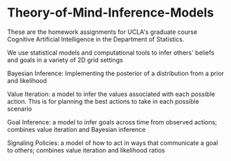 # Theory-of-Mind-Inference-Models

These are the homework assignments for UCLA's graduate course Cognitive Artificial Intelligence in the Department of Statistics. 

We use statistical models and computational tools to infer others' beliefs and goals in a variety of 2D grid settings

Bayesian Inference: Implementing the posterior of a distribution from a prior and likelihood

Value Iteration: a model to infer the values associated with each possible action. This is for planning the best actions to take in each possible scenario

Goal Inference: a model to infer goals across time from observed actions; combines value iteration and Bayesian inference

Signaling Policies: a model of how to act in ways that communicate a goal to others; combines value iteration and likelihood ratios

